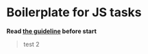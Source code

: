 # Boilerplate for JS tasks

**Read [the guideline](https://github.com/mate-academy/js_task-guideline/blob/master/README.md) before start**

> test 2
